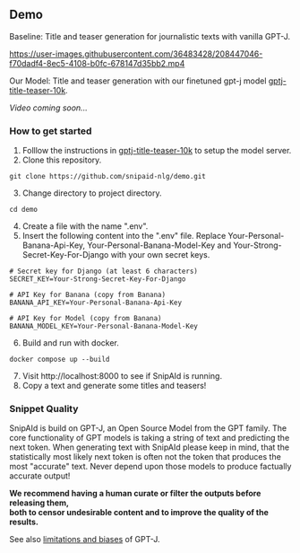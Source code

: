 ## Demo

Baseline: Title and teaser generation for journalistic texts with vanilla GPT-J.

https://user-images.githubusercontent.com/36483428/208447046-f70dadf4-8ec5-4108-b0fc-678147d35bb2.mp4

Our Model: Title and teaser generation with our finetuned gpt-j model [gptj-title-teaser-10k](https://github.com/snipaid-nlg/gptj-title-teaser-10k).

*Video coming soon...*

### How to get started

1. Folllow the instructions in [gptj-title-teaser-10k](https://github.com/snipaid-nlg/gptj-title-teaser-10k) to setup the model server.
2. Clone this repository.
```
git clone https://github.com/snipaid-nlg/demo.git
```
3. Change directory to project directory.
```
cd demo
```
4. Create a file with the name ".env".
5. Insert the following content into the ".env" file. Replace Your-Personal-Banana-Api-Key, Your-Personal-Banana-Model-Key and Your-Strong-Secret-Key-For-Django with your own secret keys.
```
# Secret key for Django (at least 6 characters)
SECRET_KEY=Your-Strong-Secret-Key-For-Django

# API Key for Banana (copy from Banana)
BANANA_API_KEY=Your-Personal-Banana-Api-Key

# API Key for Model (copy from Banana)
BANANA_MODEL_KEY=Your-Personal-Banana-Model-Key
```
6. Build and run with docker.
```
docker compose up --build
```
7. Visit http://localhost:8000 to see if SnipAId is running.
8. Copy a text and generate some titles and teasers!

### Snippet Quality

SnipAId is build on GPT-J, an Open Source Model from the GPT family. The core functionality of GPT models is taking a string of text and predicting the next token. When generating text with SnipAId please keep in mind, that the statistically most likely next token is often not the token that produces the most "accurate" text. Never depend upon those models to produce factually accurate output!

**We recommend having a human curate or filter the outputs before releasing them, \
both to censor undesirable content and to improve the quality of the results.**

See also [limitations and biases](https://huggingface.co/EleutherAI/gpt-j-6B#limitations-and-biases) of GPT-J.
